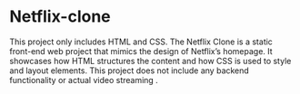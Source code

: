 # Netflix-clone
This project only includes HTML and CSS.
The Netflix Clone is a static front-end web project that mimics the design of Netflix’s homepage. It showcases how HTML structures the content and how CSS is used to style and layout elements. This project does not include any backend functionality or actual video streaming .
